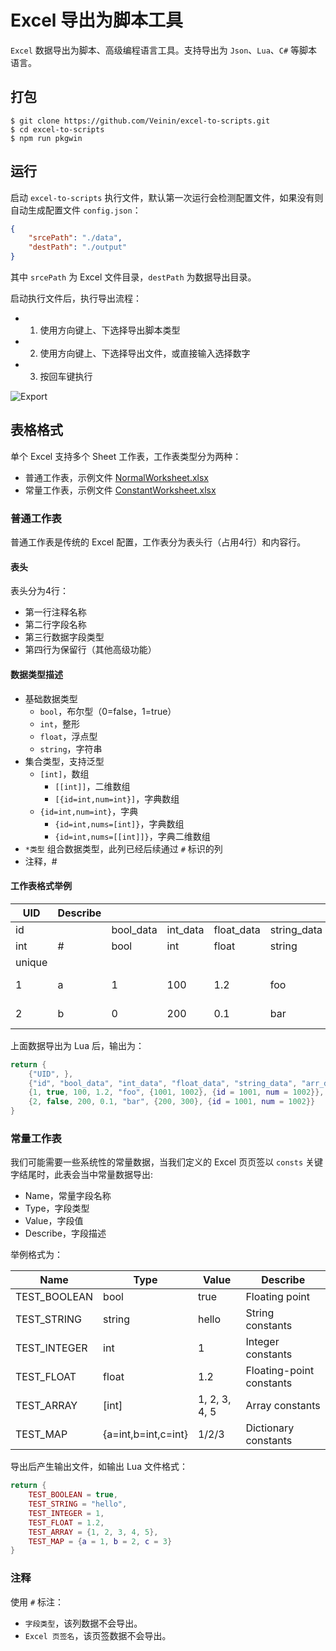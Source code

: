 # Excel 导出为脚本工具

`Excel` 数据导出为脚本、高级编程语言工具。支持导出为 `Json`、`Lua`、`C#` 等脚本语言。

## 打包

```
$ git clone https://github.com/Veinin/excel-to-scripts.git
$ cd excel-to-scripts
$ npm run pkgwin
```

## 运行

启动 `excel-to-scripts` 执行文件，默认第一次运行会检测配置文件，如果没有则自动生成配置文件 `config.json`：

``` json
{
    "srcePath": "./data",
    "destPath": "./output"
}
```

其中 `srcePath` 为 Excel 文件目录，`destPath` 为数据导出目录。

启动执行文件后，执行导出流程：

- 1. 使用方向键上、下选择导出脚本类型
- 2. 使用方向键上、下选择导出文件，或直接输入选择数字
- 3. 按回车键执行

![Export](./docs/Export.gif)

## 表格格式

单个 Excel 支持多个 Sheet 工作表，工作表类型分为两种：

- 普通工作表，示例文件 [NormalWorksheet.xlsx](./data/NormalWorksheet.xlsx)
- 常量工作表，示例文件 [ConstantWorksheet.xlsx](./data/ConstantWorksheet.xlsx)

### 普通工作表

普通工作表是传统的 Excel 配置，工作表分为表头行（占用4行）和内容行。

#### 表头

表头分为4行：

- 第一行注释名称
- 第二行字段名称
- 第三行数据字段类型
- 第四行为保留行（其他高级功能）

#### 数据类型描述

- 基础数据类型
  - `bool`，布尔型（0=false，1=true）
  - `int`，整形
  - `float`，浮点型
  - `string`，字符串
- 集合类型，支持泛型
  - `[int]`，数组
    - `[[int]]`，二维数组
    - `[{id=int,num=int}]`，字典数组
  - `{id=int,num=int}`，字典
    - `{id=int,nums=[int]}`，字典数组
    - `{id=int,nums=[[int]]}`，字典二维数组
- `*类型` 组合数据类型，此列已经后续通过 `#` 标识的列
- 注释，#

#### 工作表格式举例

|UID|Describe|||||||
|---|---|---|---|---|---|---|---|
|id||bool_data|int_data|float_data|string_data|arr_data|dic_data|
|int|#|bool|int|float|string|[int]|{id=int,num=int}|
|unique||||||||
|1|a|1|100|1.2|foo|1001, 1002|1001/1002|
|2|b|0|200|0.1|bar|200, 300|1001/1002|

上面数据导出为 Lua 后，输出为：

```lua
return {
	{"UID", },
	{"id", "bool_data", "int_data", "float_data", "string_data", "arr_data", "dic_data"},
	{1, true, 100, 1.2, "foo", {1001, 1002}, {id = 1001, num = 1002}},
	{2, false, 200, 0.1, "bar", {200, 300}, {id = 1001, num = 1002}}
}
```

### 常量工作表

我们可能需要一些系统性的常量数据，当我们定义的 Excel 页页签以 `consts` 关键字结尾时，此表会当中常量数据导出:

- Name，常量字段名称
- Type，字段类型
- Value，字段值
- Describe，字段描述

举例格式为：

|Name|Type|Value|Describe|
|---|---|---|---|
|TEST_BOOLEAN|bool|true|Floating point|
|TEST_STRING|string|hello|String constants|
|TEST_INTEGER|int|1|Integer constants|
|TEST_FLOAT|float|1.2|Floating-point constants|
|TEST_ARRAY|[int]|1, 2, 3, 4, 5|Array constants|
|TEST_MAP|{a=int,b=int,c=int}|1/2/3|Dictionary constants|

导出后产生输出文件，如输出 Lua 文件格式：

``` lua
return {
	TEST_BOOLEAN = true,
	TEST_STRING = "hello",
	TEST_INTEGER = 1,
	TEST_FLOAT = 1.2,
	TEST_ARRAY = {1, 2, 3, 4, 5},
	TEST_MAP = {a = 1, b = 2, c = 3}
}
```

### 注释

使用 `#` 标注：

- `字段类型`，该列数据不会导出。
- `Excel 页签名`，该页签数据不会导出。